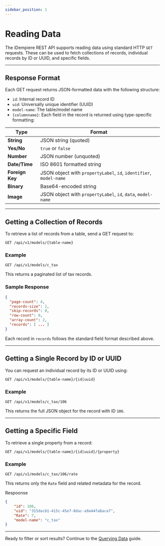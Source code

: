 ```yaml
---
sidebar_position: 1
---
```


# Reading Data

The iDempiere REST API supports reading data using standard HTTP `GET` requests. These can be used to fetch collections of records, individual records by ID or UUID, and specific fields.

---

## Response Format

Each GET request returns JSON-formatted data with the following structure:

- `id`: Internal record ID
- `uid`: Universally unique identifier (UUID)
- `model-name`: The table/model name
- `{columnname}`: Each field in the record is returned using type-specific formatting:

| Type          | Format                                                                 |
|---------------|------------------------------------------------------------------------|
| **String**    | JSON string (quoted)                                                   |
| **Yes/No**    | `true` or `false`                                                      |
| **Number**    | JSON number (unquoted)                                                 |
| **Date/Time** | ISO 8601 formatted string                                              |
| **Foreign Key** | JSON object with `propertyLabel`, `id`, `identifier`, `model-name` |
| **Binary**    | Base64-encoded string                                                  |
| **Image**     | JSON object with `propertyLabel`, `id`, `data`, `model-name`          |

---

## Getting a Collection of Records

To retrieve a list of records from a table, send a GET request to:

```http
GET /api/v1/models/{table-name}
```

### Example

```http
GET /api/v1/models/c_tax
```

This returns a paginated list of tax records.

### Sample Response

```json
{
  "page-count": 4,
  "records-size": 2,
  "skip-records": 0,
  "row-count": 8,
  "array-count": 2,
  "records": [ ... ]
}
```

Each record in `records` follows the standard field format described above.

---

## Getting a Single Record by ID or UUID

You can request an individual record by its ID or UUID using:

```http
GET /api/v1/models/{table-name}/{id|uuid}
```

### Example

```http
GET /api/v1/models/c_tax/106
```

This returns the full JSON object for the record with ID `106`.

---

## Getting a Specific Field

To retrieve a single property from a record:

```http
GET /api/v1/models/{table-name}/{id|uuid}/{property}
```

### Example

```http
GET /api/v1/models/c_tax/106/rate
```

This returns only the `Rate` field and related metadata for the record.

Respoonse

```json
{
    "id": 106,
    "uid": "315dacb1-415c-45e7-8dac-a9a44fa8aca7",
    "Rate": 7,
    "model-name": "c_tax"
}
```

---

Ready to filter or sort results? Continue to the [Querying Data](./querying-data) guide.